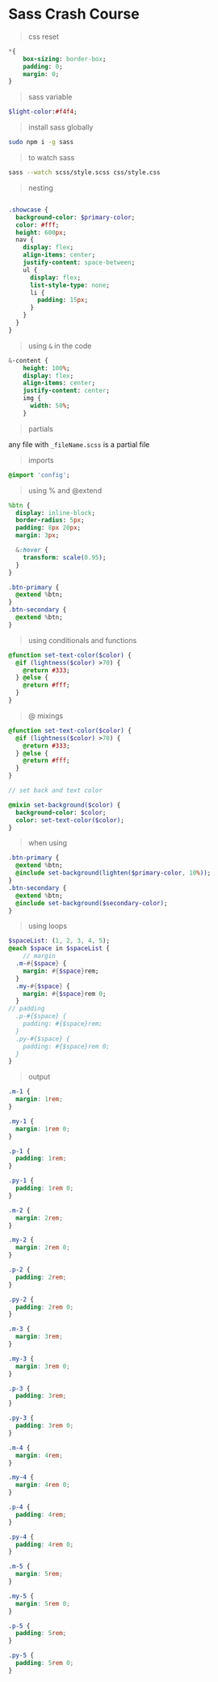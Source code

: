 # Sass Crash Course

> css reset

```sass
*{
    box-sizing: border-box;
    padding: 0;
    margin: 0;
}
```

> sass variable

```sass
$light-color:#f4f4;
```

> install sass globally

```bash
sudo npm i -g sass
```

> to watch sass

```bash
sass --watch scss/style.scss css/style.css
```

> nesting

```sass

.showcase {
  background-color: $primary-color;
  color: #fff;
  height: 600px;
  nav {
    display: flex;
    align-items: center;
    justify-content: space-between;
    ul {
      display: flex;
      list-style-type: none;
      li {
        padding: 15px;
      }
    }
  }
}

```

> using `&` in the code

```sass
&-content {
    height: 100%;
    display: flex;
    align-items: center;
    justify-content: center;
    img {
      width: 50%;
    }
```

> partials

any file with `_fileName.scss` is a partial file

> imports

```sass
@import 'config';
```

> using % and @extend

```sass
%btn {
  display: inline-block;
  border-radius: 5px;
  padding: 8px 20px;
  margin: 3px;

  &:hover {
    transform: scale(0.95);
  }
}

.btn-primary {
  @extend %btn;
}
.btn-secondary {
  @extend %btn;
}
```

> using conditionals and functions

```sass
@function set-text-color($color) {
  @if (lightness($color) >70) {
    @return #333;
  } @else {
    @return #fff;
  }
}
```

> @ mixings

```sass
@function set-text-color($color) {
  @if (lightness($color) >70) {
    @return #333;
  } @else {
    @return #fff;
  }
}

// set back and text color

@mixin set-background($color) {
  background-color: $color;
  color: set-text-color($color);
}
```

> when using

```sass
.btn-primary {
  @extend %btn;
  @include set-background(lighten($primary-color, 10%));
}
.btn-secondary {
  @extend %btn;
  @include set-background($secondary-color);
}
```

> using loops

```sass
$spaceList: (1, 2, 3, 4, 5);
@each $space in $spaceList {
    // margin
  .m-#{$space} {
    margin: #{$space}rem;
  }
  .my-#{$space} {
    margin: #{$space}rem 0;
  }
// padding
  .p-#{$space} {
    padding: #{$space}rem;
  }
  .py-#{$space} {
    padding: #{$space}rem 0;
  }
}
```

> output

```css
.m-1 {
  margin: 1rem;
}

.my-1 {
  margin: 1rem 0;
}

.p-1 {
  padding: 1rem;
}

.py-1 {
  padding: 1rem 0;
}

.m-2 {
  margin: 2rem;
}

.my-2 {
  margin: 2rem 0;
}

.p-2 {
  padding: 2rem;
}

.py-2 {
  padding: 2rem 0;
}

.m-3 {
  margin: 3rem;
}

.my-3 {
  margin: 3rem 0;
}

.p-3 {
  padding: 3rem;
}

.py-3 {
  padding: 3rem 0;
}

.m-4 {
  margin: 4rem;
}

.my-4 {
  margin: 4rem 0;
}

.p-4 {
  padding: 4rem;
}

.py-4 {
  padding: 4rem 0;
}

.m-5 {
  margin: 5rem;
}

.my-5 {
  margin: 5rem 0;
}

.p-5 {
  padding: 5rem;
}

.py-5 {
  padding: 5rem 0;
}
```
